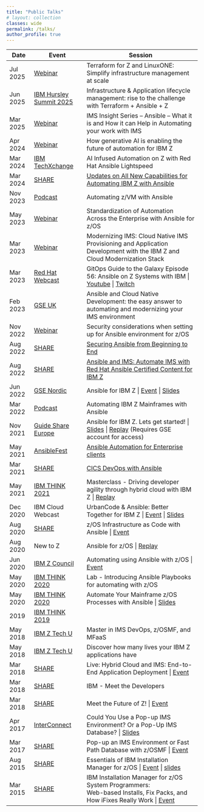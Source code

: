 ```yaml
---
title: "Public Talks"
# layout: collection
classes: wide
permalink: /talks/
author_profile: true
---
```


|Date        | Event | Session|
|--------|-------|--------|
| Jul 2025 | [Webinar](https://lnkd.in/g8UFnqxK) | Terraform for Z and LinuxONE: Simplify infrastructure management at scale | 
| Jun 2025 | [IBM Hursley Summit 2025](https://www.ibm.com/events/reg/flow/ibm/u3bx3fmb/landing/page/landing) | Infrastructure & Application lifecycle management: rise to the challenge with Terraform + Ansible + Z  | 
| Mar 2025 | [Webinar](https://ibm-zcouncil.com/events/ims-mar27-25/) | IMS Insight Series – Ansible – What it is and How it can Help in Automating your work with IMS | 
| Apr 2024 | [Webinar](https://ibm.biz/automation-for-ibm-z) | How generative AI is enabling the future of automation for IBM Z | 
| Mar 2024 | [IBM TechXchange](https://www.ibm.com/events/reg/flow/ibm/3rt232mb/landing/page/landing) | AI Infused Automation on Z with Red Hat Ansible Lightspeed | 
| Mar 2024 | [SHARE](https://www.share.org/) | [Updates on All New Capabilities for Automating IBM Z with Ansible](https://www.share.org/Events/SHARE-Orlando-2024/Technical-Agenda?session=391946b8-0bba-4de0-a07a-f2cfacf2993b) | 
| Nov 2023 | [Podcast](https://www.podbean.com/media/share/pb-tjnj6-14f9a37?utm_campaign=admin_episode&utm_medium=dlink&utm_source=episode_share) | Automating z/VM with Ansible | 
| May 2023 | [Webinar](https://teams.microsoft.com/registration/NQzrC7uc60-Z5VieQVx5RA,FYaj-el39kWRX4aa89qHvg,AckRLAj1mU6SUjlHLxnFiA,konDyAFz80uNWW9mAR7JRQ,Y_dNRpCZ6Eus--EOueG75Q,u_8oxoTTzEiNTtHQeEVY7g?mode=read&tenantId=0beb0c35-9cbb-4feb-99e5-589e415c7944&skipauthstrap=1) | Standardization of Automation Across the Enterprise with Ansible for z/OS | 
| Mar 2023 | [Webinar](https://event.on24.com/wcc/r/4074492/578DF1EA0688180185E0C464DDF8401B) | Modernizing IMS: Cloud Native IMS Provisioning and Application Development with the IBM Z and Cloud Modernization Stack | 
| Mar 2023 | [Red Hat Webcast](https://www.youtube.com/@redhat) | GitOps Guide to the Galaxy Episode 56: Ansible on Z Systems with IBM \| [Youtube](https://youtu.be/ZiIuu0spnp0) \| [Twitch](https://www.twitch.tv/videos/1773480918) | 
| Feb 2023 | [GSE UK](https://conferences.gse.org.uk/2023V) | Ansible and Cloud Native Development: the easy answer to automating and modernizing your IMS environment | 
| Nov 2022 | [Webinar](https://event.on24.com/wcc/r/3941726/38D285CE2E669C26A84E60C9FEA49C5B) | Security considerations when setting up for Ansible environment for z/OS | 
| Aug 2022 | [SHARE](https://www.share.org/) | [Securing Ansible from Beginning to End](https://www.share.org/Events/SHARE-Columbus-2022/Technical-Agenda?session=278e831b-8d71-45f6-9fac-abcae6234873) | 
| Aug 2022 | [SHARE](https://www.share.org/) | [Ansible and IMS: Automate IMS with Red Hat Ansible Certified Content for IBM Z](https://www.share.org/Events/SHARE-Columbus-2022/Technical-Agenda?session=88adf409-1d93-4249-aaa4-06445f81902e) | 
| Jun 2022 | [GSE Nordic](https://gse-nordic.org/2022-stockholm) | Ansible for IBM Z \| [Event](https://gse-nordic.org/conferences/329-2022-general-interest-performance-track/1283-s502-xxxxxxx) \| [Slides](https://gse-nordic.org/images/2022/Download/S502%20-%20Ansible%20on%20zOS.pdf) | 
| Mar 2022 | [Podcast](https://podcasters.spotify.com/pod/show/level99/episodes/Automating-IBM-Z-Mainframes-with-Ansible-e1g4516) | Automating IBM Z Mainframes with Ansible | 
| Nov 2021 | [Guide Share Europe](https://conferences.gse.org.uk/2021) | Ansible for IBM Z. Lets get started! \| [Slides](https://www.google.com/imgres?imgurl=x-raw-image%3A%2F%2F%2F7396a126e4496018b7f925a2f5c336781dc0c14ab47f2fbf299b07da944c32ca&imgrefurl=https%3A%2F%2Fconferences.gse.org.uk%2F2021%2Fpresentations%2F4AQ.pdf&tbnid=GGBJ5CahlnPgVM&vet=12ahUKEwie9Y6_1IP2AhVkIH0KHcylDS4QMygQegQIARBO..i&docid=mw2IFItJHnOHIM&w=1600&h=900&itg=1&q=bryant%20panyarachun&hl=en&ved=2ahUKEwie9Y6_1IP2AhVkIH0KHcylDS4QMygQegQIARBO) \| [Replay](https://conferences.gse.org.uk/2021/presentations/2156/video) (Requires GSE account for access)| 
| May 2021 | [AnsibleFest](https://www.ansible.com/ansiblefest) | [Ansible Automation for Enterprise clients](https://events.ansiblefest.redhat.com/widget/redhat/ansible21/sessioncatalog/session/1625005707749001G6N2) | 
| Mar 2021 | [SHARE](https://www.share.org/) | [CICS DevOps with Ansible](https://www.share.org/Events/Past-Events/Proceedings/Proceeding-Details/cics-devops-with-ansible-2) |
| May 2021 | [IBM THINK 2021](https://www.ibm.com/events/think/) | Masterclass - Driving developer agility through hybrid cloud with IBM Z \| [Replay](https://developer.ibm.com/articles/driving-developer-agility-through-hybrid-cloud-with-ibm-z/) | 
| Dec 2020 | IBM Cloud Webcast | UrbanCode & Ansible: Better Together for IBM Z \| [Event](https://event.on24.com/eventRegistration/EventLobbyServlet?target=reg20.jsp&referrer=&eventid=2801000&sessionid=1&key=F61BD31EBE38880F3B30DD661F87B1C7&regTag=&sourcepage=register&_ga=2.168492583.721506036.1644284588-2134422750.1643906570) \| [Slides](https://www.imwuc.org/HigherLogic/System/DownloadDocumentFile.ashx?DocumentFileKey=4817f2e5-027d-1425-496e-0ddf3c5cd4a4) |
| Aug 2020   | [SHARE](https://www.share.org/) | z/OS Infrastructure as Code with Ansible \| [Event](https://www.share.org/Events/Past-Events/Proceedings/Proceeding-Details/zos-infrastructure-as-code-with-ansible) | 
| Aug 2020 | New to Z | Ansible for z/OS \| [Replay](https://community.ibm.com/community/user/ibmz-and-linuxone/viewdocument/ansible-for-zos-with-bryant-panyar?CommunityKey=53d759c6-31ad-4ebd-b518-0696ea821f14&tab=librarydocuments) |
| Jun 2020 | [IBM Z Council](https://ibm-zcouncil.com/events/) | Automating using Ansible with z/OS \| [Event](https://ibm-zcouncil.com/events/ibm-z-customer-council-southeast-june-2/) |
| May 2020 | [IBM THINK 2020](https://www.ibm.com/events/think/) | Lab - Introducing Ansible Playbooks for automating with z/OS | 
| May 2020 | [IBM THINK 2020](https://www.ibm.com/events/think/) | Automate Your Mainframe z/OS Processes with Ansible \| [Slides](https://docplayer.net/186307136-Automate-your-mainframe-z-os-processes-with-ansible-bryant-panyarachun-ibm-software-engineer-think-2020-6760-may-05-2020-2020-ibm-corporation.html) | 
| 2019 | [IBM THINK 2019](https://www.ibm.com/events/think/) | |
| May 2018 | [IBM Z Tech U](https://www.ibm.com/training/events) | Master in IMS DevOps, z/OSMF, and MFaaS | 
| May 2018 | [IBM Z Tech U](https://www.ibm.com/training/events) | Discover how many lives your IBM Z applications have | 
| Mar 2018 | [SHARE](https://www.share.org/) | Live: Hybrid Cloud and IMS: End-to-End Application Deployment \| [Event](https://www.share.org/Events/Past-Events/Proceedings/Proceeding-Details/live-hybrid-cloud-and-ims-end-to-end-application-deployment) |
| Mar 2018 | [SHARE](https://www.share.org/) | IBM - Meet the Developers |
| Mar 2018 | [SHARE](https://www.share.org/) | Meet the Future of Z! \| [Event](https://www.share.org/Events/Past-Events/Proceedings/Proceeding-Details/meet-the-future-of-z) |
| Apr 2017 | [InterConnect](https://www.ibm.com/blogs/cloud-computing/tag/ibm-interconnect-2017/) | Could You Use a Pop-up IMS Environment? Or a Pop-Up IMS Database? \| [Slides](https://www.slideshare.net/IBMIMS/toronto-rug-april-2017ims-zosmf-75188570) | 
| Mar 2017 | [SHARE](https://www.share.org/) | Pop-up an IMS Environment or Fast Path Database with z/OSMF \| [Event](https://www.share.org/Events/Past-Events/Proceedings/Proceeding-Details/pop-up-an-ims-environment-or-fast-path-database-with-zosmf) | 
| Aug 2015 | [SHARE](https://www.share.org/) | Essentials of IBM Installation Manager for z/OS \| [Event](https://share.confex.com/share/125/webprogram/Session17364.html) \| [slides](https://share.confex.com/share/125/webprogram/Handout/Session17364/17364%20-%20Installation%20Manager.pdf) |
| Mar 2015 | [SHARE](https://www.share.org/) | IBM Installation Manager for z/OS System Programmers: <br> Web-based Installs, Fix Packs, and How iFixes Really Work \| [Event](https://www.share.org/Events/Past-Events/Proceedings/Proceeding-Details/ibm-installation-manager-for-zos-system-programmers-web-based-installs-fix-packs-and-how-ifixes-really-work) |
